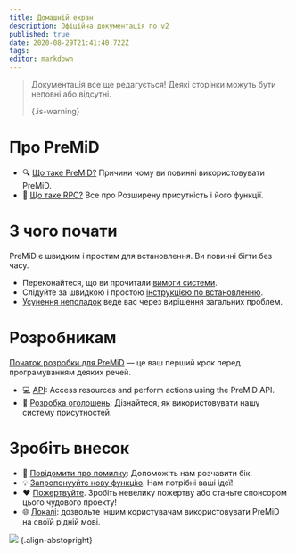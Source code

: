 ```yaml
---
title: Домашній екран
description: Офіційна документація по v2
published: true
date: 2020-08-29T21:41:40.722Z
tags:
editor: markdown
---
```


> Документація все ще редагується! Деякі сторінки можуть бути неповні або відсутні. 
> 
> {.is-warning}

# Про PreMiD
- :mag: [Що таке PreMiD?](/about) Причини чому ви повинні використовувати PreMiD.
- :link: [Що таке RPC?](https://discordapp.com/rich-presence) Все про Розширену присутність і його функції.

# З чого почати

PreMiD є швидким і простим для встановлення. Ви повинні бігти без часу.

- Переконайтеся, що ви прочитали [вимоги системи](/install/requirements).
- Слідуйте за швидкою і простою [інструкцією по встановленню](/install).
- [Усунення неполадок](/troubleshooting) веде вас через вирішення загальних проблем.

# Розробникам

[Початок розробки для PreMiD](/dev) — це ваш перший крок перед програмуванням деяких речей.

- :computer: [API](/dev/api): Access resources and perform actions using the PreMiD API.
- :wrench: [Розробка оголошень](/dev/presence): Дізнайтеся, як використовувати нашу систему присутностей.

# Зробіть внесок
- :bug: [Повідомити про помилку](https://github.com/PreMiD): Допоможіть нам розчавити бік.
- :bulb: [Запропонууйте нову функцію](https://discord.premid.app/). Нам потрібні ваші ідеї!
- :heart: [Пожертвуйте](https://www.patreon.com/Timeraa). Зробіть невелику пожертву або станьте спонсором цього чудового проекту!
- :globe_with_meridians: [Локалі](https://translate.premid.app): дозвольте іншим користувачам використовувати PreMiD на своїй рідній мові.

![](https://beta.premid.app/img/logo.2b414dc2.gif) {.align-abstopright}